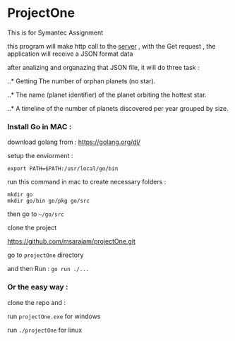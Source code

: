# ProjectOne

This is for Symantec Assignment

this program will make http call to the [server](https://gist.githubusercontent.com/joelbirchler/66cf8045fcbb6515557347c05d789b4a/raw/9a196385b44d4288431eef74896c0512bad3defe/exoplanets) , with the Get request , the application  will receive a JSON format data

after analizing and organazing that JSON file, it will do three task :


..* Getting The number of orphan planets (no star).

..* The name (planet identifier) of the planet orbiting the hottest star.

..* A timeline of the number of planets discovered per year grouped by size.




### Install Go in MAC :
download golang from :
https://golang.org/dl/

setup the enviorment :

```export PATH=$PATH:/usr/local/go/bin ```

run this command in mac to create necessary folders :
```
mkdir go
mkdir go/bin go/pkg go/src
```

then go to ```~/go/src```

clone the project

https://github.com/msarajam/projectOne.git

go to ```projectOne``` directory

and then Run :
```go run ./...```


### Or the easy way :

clone the repo and :

run ```projectOne.exe``` for windows

run ```./projectOne``` for linux
